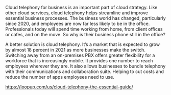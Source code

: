 Cloud telephony for business is an important part of cloud strategy. Like other cloud services, cloud telephony helps streamline and improve essential business processes. The business world has changed, particularly since 2020, and employees are now far less likely to be in the office. Professionals today will spend time working from home, from client offices or cafes, and on the move. So why is their business phone still in the office?

A better solution is cloud telephony. It’s a market that is expected to grow by almost 18 percent in 2021 as more businesses make the switch. Switching away from an on-premises PBX offers greater flexibility for a workforce that is increasingly mobile. It provides one number to reach employees wherever they are. It also allows businesses to bundle telephony with their communications and collaboration suite. Helping to cut costs and reduce the number of apps employees need to use.

https://loopup.com/us/cloud-telephony-the-essential-guide/